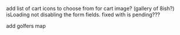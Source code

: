 add list of cart icons to choose from for cart image? (gallery of 8ish?)
isLoading not disabling the form fields. fixed with is pending???

add golfers map
